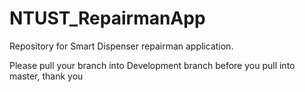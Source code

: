 # NTUST_RepairmanApp
Repository for Smart Dispenser repairman application.


Please pull your branch into Development branch before you pull into master, thank you

